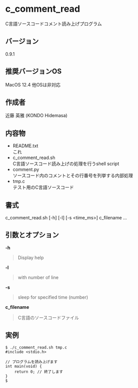 # c_comment_read
C言語ソースコードコメント読み上げプログラム

## バージョン
0.9.1

## 推奨バージョンOS
MacOS 12.4
他OSは非対応

## 作成者
近藤 英雅 (KONDO Hidemasa)

## 内容物
- README.txt  
これ
- c_comment_read.sh  
C言語ソースコード読み上げの処理を行うshell script
- comment.py  
ソースコード内のコメントとその行番号を列挙する内部処理
- tmp.c  
テスト用のC言語ソースコード

## 書式
c_comment_read.sh [-h] [-l] [-s <time_ms>] c_filename ...  

## 引数とオプション
**-h**  
> Display help  

**-l**  
> with number of line  

**-s**
> sleep for specified time (number)

**c_filename**  
> C言語のソースコードファイル  

## 実例
```
$ ./c_comment_read.sh tmp.c
#include <stdio.h>

// プログラムを読み上げます
int main(void) {
    return 0; // 終了します
}
$
```
